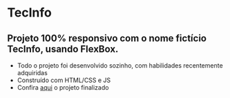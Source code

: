 # TecInfo

## Projeto 100% responsivo com o nome fictício TecInfo, usando FlexBox.

* Todo o projeto foi desenvolvido sozinho, com habilidades recentemente adquiridas
* Construído com HTML/CSS e JS
* Confira [aqui](https://tecinfo.netlify.app) o projeto finalizado
